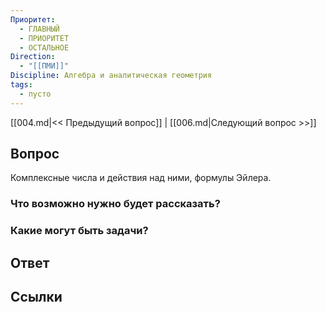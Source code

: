 ```yaml
---
Приоритет:
  - ГЛАВНЫЙ
  - ПРИОРИТЕТ
  - ОСТАЛЬНОЕ
Direction:
  - "[[ПМИ]]" 
Discipline: Алгебра и аналитическая геометрия 
tags:
  - пусто
---
```

[[004.md|<< Предыдущий вопрос]] | [[006.md|Следующий вопрос >>]]
## Вопрос

Комплексные числа и действия над ними, формулы Эйлера.

### Что возможно нужно будет рассказать?

### Какие могут быть задачи?

## Ответ

## Ссылки
